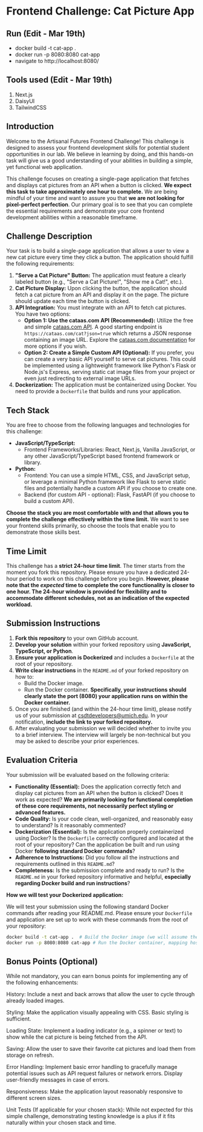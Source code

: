 # Frontend Challenge: Cat Picture App

## Run (Edit - Mar 19th)
- docker build -t cat-app .  
- docker run -p 8080:8080 cat-app 
- navigate to http://localhost:8080/

## Tools used (Edit - Mar 19th)

1. Next.js
2. DaisyUI
3. TailwindCSS

## Introduction

Welcome to the Artisanal Futures Frontend Challenge! This challenge is designed to assess your frontend development skills for potential student opportunities in our lab. We believe in learning by doing, and this hands-on task will give us a good understanding of your abilities in building a simple, yet functional web application.

This challenge focuses on creating a single-page application that fetches and displays cat pictures from an API when a button is clicked. **We expect this task to take approximately one hour to complete.**  We are being mindful of your time and want to assure you that **we are not looking for pixel-perfect perfection**.  Our primary goal is to see that you can complete the essential requirements and demonstrate your core frontend development abilities within a reasonable timeframe.

## Challenge Description

Your task is to build a single-page application that allows a user to view a new cat picture every time they click a button.  The application should fulfill the following requirements:

1.  **"Serve a Cat Picture" Button:**  The application must feature a clearly labeled button (e.g., "Serve a Cat Picture!", "Show me a Cat!", etc.).
2.  **Cat Picture Display:** Upon clicking the button, the application should fetch a cat picture from an API and display it on the page. The picture should update each time the button is clicked.
3.  **API Integration:** You must integrate with an API to fetch cat pictures. You have two options:
    *   **Option 1: Use the cataas.com API (Recommended):**  Utilize the free and simple [cataas.com API](https://cataas.com/).  A good starting endpoint is `https://cataas.com/cat?json=true` which returns a JSON response containing an image URL. Explore the [cataas.com documentation](https://cataas.com/api/) for more options if you wish.
    *   **Option 2: Create a Simple Custom API (Optional):**  If you prefer, you can create a very basic API yourself to serve cat pictures. This could be implemented using a lightweight framework like Python's Flask or Node.js's Express, serving static cat image files from your project or even just redirecting to external image URLs.
4.  **Dockerization:** The application must be containerized using Docker. You need to provide a `Dockerfile` that builds and runs your application.

## Tech Stack

You are free to choose from the following languages and technologies for this challenge:

*   **JavaScript/TypeScript:**
    *   Frontend Frameworks/Libraries: React, Next.js, Vanilla JavaScript, or any other JavaScript/TypeScript based frontend framework or library.
*   **Python:**
    *   Frontend: You can use a simple HTML, CSS, and JavaScript setup, or leverage a minimal Python framework like Flask to serve static files and potentially handle a custom API if you choose to create one.
    *   Backend (for custom API - optional): Flask, FastAPI (if you choose to build a custom API).

**Choose the stack you are most comfortable with and that allows you to complete the challenge effectively within the time limit.**  We want to see your frontend skills primarily, so choose the tools that enable you to demonstrate those skills best.

## Time Limit

This challenge has a **strict 24-hour time limit**. The timer starts from the moment you fork this repository. Please ensure you have a dedicated 24-hour period to work on this challenge before you begin. **However, please note that the *expected* time to complete the core functionality is closer to one hour. The 24-hour window is provided for flexibility and to accommodate different schedules, not as an indication of the expected workload.**

## Submission Instructions

1.  **Fork this repository** to your own GitHub account.
2.  **Develop your solution** within your forked repository using **JavaScript, TypeScript, or Python**.
3.  **Ensure your application is Dockerized** and includes a `Dockerfile` at the root of your repository.
4.  **Write clear instructions** in the `README.md` of your forked repository on how to:
    *   Build the Docker image.
    *   Run the Docker container. **Specifically, your instructions should clearly state the port (8080) your application runs on within the Docker container.**
5.  Once you are finished (and within the 24-hour time limit), please notify us of your submission at csdtdevelopers@umich.edu. In your notification, **include the link to your forked repository.**
6.  After evaluating your submission we will decided whether to invite you to a brief interview. The interview will largely be non-technical but you may be asked to describe your prior experiences.

## Evaluation Criteria

Your submission will be evaluated based on the following criteria:

*   **Functionality (Essential):** Does the application correctly fetch and display cat pictures from an API when the button is clicked? Does it work as expected?  **We are primarily looking for functional completion of these core requirements, not necessarily perfect styling or advanced features.**
*   **Code Quality:** Is your code clean, well-organized, and reasonably easy to understand? Is it reasonably commented?
*   **Dockerization (Essential):** Is the application properly containerized using Docker? Is the `Dockerfile` correctly configured and located at the root of your repository? Can the application be built and run using Docker **following standard Docker commands**?
*   **Adherence to Instructions:** Did you follow all the instructions and requirements outlined in this `README.md`?
*   **Completeness:** Is the submission complete and ready to run? Is the `README.md` in your forked repository informative and helpful, **especially regarding Docker build and run instructions**?

**How we will test your Dockerized application:**

We will test your submission using the following standard Docker commands after reading your README.md. Please ensure your `Dockerfile` and application are set up to work with these commands from the root of your repository:

```bash
docker build -t cat-app .  # Build the Docker image (we will assume the Dockerfile is in the root)
docker run -p 8080:8080 cat-app # Run the Docker container, mapping host port 8080 to your application's port
```

## Bonus Points (Optional)
While not mandatory, you can earn bonus points for implementing any of the following enhancements:

History: Include a next and back arrows that allow the user to cycle through already loaded images.

Styling: Make the application visually appealing with CSS. Basic styling is sufficient.

Loading State: Implement a loading indicator (e.g., a spinner or text) to show while the cat picture is being fetched from the API.

Saving: Allow the user to save their favorite cat pictures and load them from storage on refresh.

Error Handling: Implement basic error handling to gracefully manage potential issues such as API request failures or network errors. Display user-friendly messages in case of errors.

Responsiveness: Make the application layout reasonably responsive to different screen sizes.

Unit Tests (If applicable for your chosen stack): While not expected for this simple challenge, demonstrating testing knowledge is a plus if it fits naturally within your chosen stack and time.
